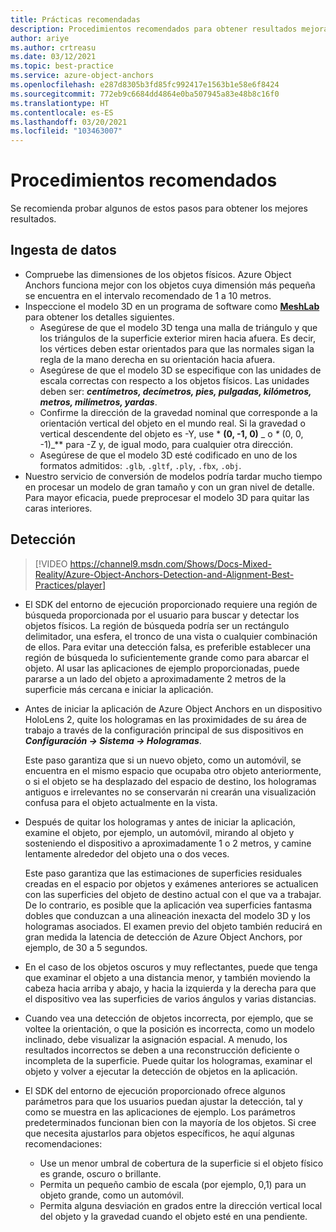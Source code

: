 ```yaml
---
title: Prácticas recomendadas
description: Procedimientos recomendados para obtener resultados mejorados
author: ariye
ms.author: crtreasu
ms.date: 03/12/2021
ms.topic: best-practice
ms.service: azure-object-anchors
ms.openlocfilehash: e287d8305b3fd85fc992417e1563b1e58e6f8424
ms.sourcegitcommit: 772eb9c6684dd4864e0ba507945a83e48b8c16f0
ms.translationtype: HT
ms.contentlocale: es-ES
ms.lasthandoff: 03/20/2021
ms.locfileid: "103463007"
---
```

# <a name="best-practices"></a>Procedimientos recomendados

Se recomienda probar algunos de estos pasos para obtener los mejores resultados.

## <a name="ingestion"></a>Ingesta de datos

- Compruebe las dimensiones de los objetos físicos. Azure Object Anchors funciona mejor con los objetos cuya dimensión más pequeña se encuentra en el intervalo recomendado de 1 a 10 metros.
- Inspeccione el modelo 3D en un programa de software como [**MeshLab**](https://www.meshlab.net/) para obtener los detalles siguientes.
  - Asegúrese de que el modelo 3D tenga una malla de triángulo y que los triángulos de la superficie exterior miren hacia afuera. Es decir, los vértices deben estar orientados para que las normales sigan la regla de la mano derecha en su orientación hacia afuera.
  - Asegúrese de que el modelo 3D se especifique con las unidades de escala correctas con respecto a los objetos físicos. Las unidades deben ser: ***centímetros, decímetros, pies, pulgadas, kilómetros, metros, milímetros, yardas***.
  - Confirme la dirección de la gravedad nominal que corresponde a la orientación vertical del objeto en el mundo real. Si la gravedad o vertical descendente del objeto es -Y, use * **(0, -1, 0)** _ o _*_ (0, 0, -1)_** para -Z y, de igual modo, para cualquier otra dirección.
  - Asegúrese de que el modelo 3D esté codificado en uno de los formatos admitidos: `.glb`, `.gltf`, `.ply`, `.fbx`, `.obj`.
- Nuestro servicio de conversión de modelos podría tardar mucho tiempo en procesar un modelo de gran tamaño y con un gran nivel de detalle. Para mayor eficacia, puede preprocesar el modelo 3D para quitar las caras interiores.

## <a name="detection"></a>Detección

> [!VIDEO https://channel9.msdn.com/Shows/Docs-Mixed-Reality/Azure-Object-Anchors-Detection-and-Alignment-Best-Practices/player]

- El SDK del entorno de ejecución proporcionado requiere una región de búsqueda proporcionada por el usuario para buscar y detectar los objetos físicos. La región de búsqueda podría ser un rectángulo delimitador, una esfera, el tronco de una vista o cualquier combinación de ellos. Para evitar una detección falsa, es preferible establecer una región de búsqueda lo suficientemente grande como para abarcar el objeto. Al usar las aplicaciones de ejemplo proporcionadas, puede pararse a un lado del objeto a aproximadamente 2 metros de la superficie más cercana e iniciar la aplicación.
- Antes de iniciar la aplicación de Azure Object Anchors en un dispositivo HoloLens 2, quite los hologramas en las proximidades de su área de trabajo a través de la configuración principal de sus dispositivos en ***Configuración -> Sistema -> Hologramas***.

  Este paso garantiza que si un nuevo objeto, como un automóvil, se encuentra en el mismo espacio que ocupaba otro objeto anteriormente, o si el objeto se ha desplazado del espacio de destino, los hologramas antiguos e irrelevantes no se conservarán ni crearán una visualización confusa para el objeto actualmente en la vista.
- Después de quitar los hologramas y antes de iniciar la aplicación, examine el objeto, por ejemplo, un automóvil, mirando al objeto y sosteniendo el dispositivo a aproximadamente 1 o 2 metros, y camine lentamente alrededor del objeto una o dos veces.

  Este paso garantiza que las estimaciones de superficies residuales creadas en el espacio por objetos y exámenes anteriores se actualicen con las superficies del objeto de destino actual con el que va a trabajar. De lo contrario, es posible que la aplicación vea superficies fantasma dobles que conduzcan a una alineación inexacta del modelo 3D y los hologramas asociados. El examen previo del objeto también reducirá en gran medida la latencia de detección de Azure Object Anchors, por ejemplo, de 30 a 5 segundos.
- En el caso de los objetos oscuros y muy reflectantes, puede que tenga que examinar el objeto a una distancia menor, y también moviendo la cabeza hacia arriba y abajo, y hacia la izquierda y la derecha para que el dispositivo vea las superficies de varios ángulos y varias distancias.
- Cuando vea una detección de objetos incorrecta, por ejemplo, que se voltee la orientación, o que la posición es incorrecta, como un modelo inclinado, debe visualizar la asignación espacial. A menudo, los resultados incorrectos se deben a una reconstrucción deficiente o incompleta de la superficie. Puede quitar los hologramas, examinar el objeto y volver a ejecutar la detección de objetos en la aplicación.
- El SDK del entorno de ejecución proporcionado ofrece algunos parámetros para que los usuarios puedan ajustar la detección, tal y como se muestra en las aplicaciones de ejemplo. Los parámetros predeterminados funcionan bien con la mayoría de los objetos. Si cree que necesita ajustarlos para objetos específicos, he aquí algunas recomendaciones:
  - Use un menor umbral de cobertura de la superficie si el objeto físico es grande, oscuro o brillante.
  - Permita un pequeño cambio de escala (por ejemplo, 0,1) para un objeto grande, como un automóvil.
  - Permita alguna desviación en grados entre la dirección vertical local del objeto y la gravedad cuando el objeto esté en una pendiente.
